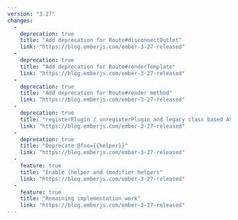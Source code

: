 ```yaml
---
version: "3.27"
changes:
  -
    deprecation: true
    title: "Add deprecation for Route#disconnectOutlet"
    link: "https://blog.emberjs.com/ember-3-27-released"
  -
    deprecation: true
    title: "Add deprecation for Route#renderTemplate"
    link: "https://blog.emberjs.com/ember-3-27-released"
  -
    deprecation: true
    title: "Add deprecation for Route#render method"
    link: "https://blog.emberjs.com/ember-3-27-released"
  -
    deprecation: true
    title: "registerPlugin / unregisterPlugin and legacy class based AST plugins (private APIs)"
    link: "https://blog.emberjs.com/ember-3-27-released"
  -
    deprecation: true
    title: "Deprecate @foo={{helper}}"
    link: "https://blog.emberjs.com/ember-3-27-released"
  -
    feature: true
    title: "Enable (helper and (modifier helpers"
    link: "https://blog.emberjs.com/ember-3-27-released"
  -
    feature: true
    title: "Remaining implementation work"
    link: "https://blog.emberjs.com/ember-3-27-released"
---
```

